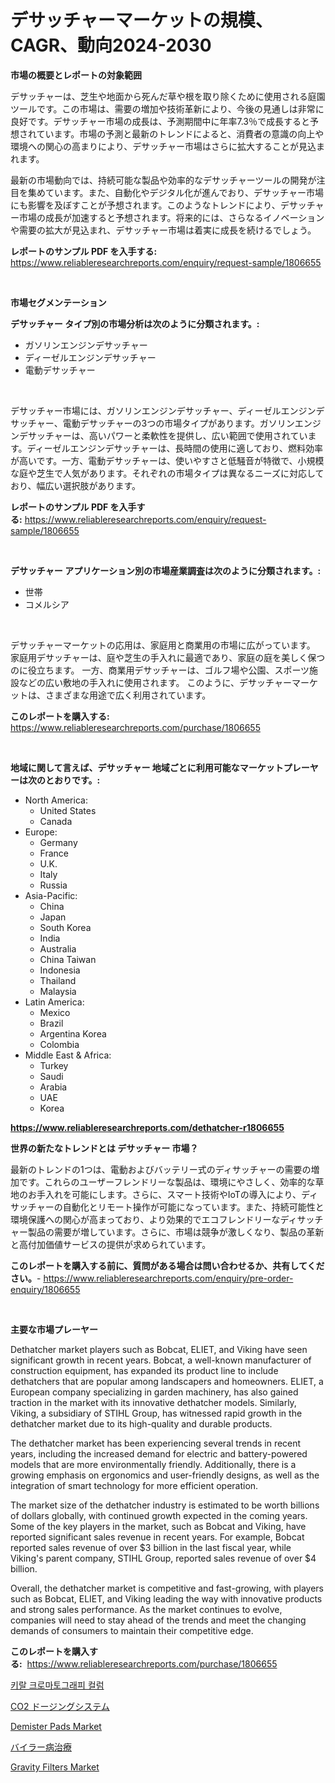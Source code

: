 <p><h1>デサッチャーマーケットの規模、CAGR、動向2024-2030</h1></p><p><strong>市場の概要とレポートの対象範囲</strong></p>
<p><p>デサッチャーは、芝生や地面から死んだ草や根を取り除くために使用される庭園ツールです。この市場は、需要の増加や技術革新により、今後の見通しは非常に良好です。デサッチャー市場の成長は、予測期間中に年率7.3％で成長すると予想されています。市場の予測と最新のトレンドによると、消費者の意識の向上や環境への関心の高まりにより、デサッチャー市場はさらに拡大することが見込まれます。</p><p>最新の市場動向では、持続可能な製品や効率的なデサッチャーツールの開発が注目を集めています。また、自動化やデジタル化が進んでおり、デサッチャー市場にも影響を及ぼすことが予想されます。このようなトレンドにより、デサッチャー市場の成長が加速すると予想されます。将来的には、さらなるイノベーションや需要の拡大が見込まれ、デサッチャー市場は着実に成長を続けるでしょう。</p></p>
<p><strong>レポートのサンプル PDF を入手する:</strong> <a href="https://www.reliableresearchreports.com/enquiry/request-sample/1806655">https://www.reliableresearchreports.com/enquiry/request-sample/1806655</a></p>
<p>&nbsp;</p>
<p><strong>市場セグメンテーション</strong></p>
<p><strong>デサッチャー タイプ別の市場分析は次のように分類されます。:</strong></p>
<p><ul><li>ガソリンエンジンデサッチャー</li><li>ディーゼルエンジンデサッチャー</li><li>電動デサッチャー</li></ul></p>
<p>&nbsp;</p>
<p><p>デサッチャー市場には、ガソリンエンジンデサッチャー、ディーゼルエンジンデサッチャー、電動デサッチャーの3つの市場タイプがあります。ガソリンエンジンデサッチャーは、高いパワーと柔軟性を提供し、広い範囲で使用されています。ディーゼルエンジンデサッチャーは、長時間の使用に適しており、燃料効率が高いです。一方、電動デサッチャーは、使いやすさと低騒音が特徴で、小規模な庭や芝生で人気があります。それぞれの市場タイプは異なるニーズに対応しており、幅広い選択肢があります。</p></p>
<p><strong>レポートのサンプル PDF を入手する:</strong>&nbsp;<a href="https://www.reliableresearchreports.com/enquiry/request-sample/1806655">https://www.reliableresearchreports.com/enquiry/request-sample/1806655</a></p>
<p>&nbsp;</p>
<p><strong> デサッチャー アプリケーション別の市場産業調査は次のように分類されます。:</strong></p>
<p><ul><li>世帯</li><li>コメルシア</li></ul></p>
<p>&nbsp;</p>
<p><p>デサッチャーマーケットの応用は、家庭用と商業用の市場に広がっています。 家庭用デサッチャーは、庭や芝生の手入れに最適であり、家庭の庭を美しく保つのに役立ちます。 一方、商業用デサッチャーは、ゴルフ場や公園、スポーツ施設などの広い敷地の手入れに使用されます。 このように、デサッチャーマーケットは、さまざまな用途で広く利用されています。</p></p>
<p><strong>このレポートを購入する:</strong>&nbsp; <a href="https://www.reliableresearchreports.com/purchase/1806655">https://www.reliableresearchreports.com/purchase/1806655</a></p>
<p>&nbsp;</p>
<p><strong>地域に関して言えば、デサッチャー 地域ごとに利用可能なマーケットプレーヤーは次のとおりです。:</strong></p>
<p><ul>
    <li>
        North America:
        <ul>
            <li>United States</li>
            <li>Canada</li>
        </ul>
    </li>
    <li>
        Europe:
        <ul>
            <li>Germany</li>
            <li>France</li>
            <li>U.K.</li>
            <li>Italy</li>
            <li>Russia</li>
        </ul>
    </li>
    <li>
        Asia-Pacific:
        <ul>
            <li>China</li>
            <li>Japan</li>
            <li>South Korea</li>
            <li>India</li>
            <li>Australia</li>
            <li>China Taiwan</li>
            <li>Indonesia</li>
            <li>Thailand</li>
            <li>Malaysia</li>
        </ul>
    </li>
    <li>
        Latin America:
        <ul>
            <li>Mexico</li>
            <li>Brazil</li>
            <li>Argentina Korea</li>
            <li>Colombia</li>
        </ul>
    </li>
    <li>
        Middle East & Africa:
        <ul>
            <li>Turkey</li>
            <li>Saudi</li>
            <li>Arabia</li>
            <li>UAE</li>
            <li>Korea</li>
        </ul>
    </li>
    </ul></p>
<p><strong><a href="https://www.reliableresearchreports.com/dethatcher-r1806655">https://www.reliableresearchreports.com/dethatcher-r1806655</a></strong>&nbsp;</p>
<p><strong>世界の新たなトレンドとは デサッチャー 市場？</strong></p>
<p><p>最新のトレンドの1つは、電動およびバッテリー式のディサッチャーの需要の増加です。これらのユーザーフレンドリーな製品は、環境にやさしく、効率的な草地のお手入れを可能にします。さらに、スマート技術やIoTの導入により、ディサッチャーの自動化とリモート操作が可能になっています。また、持続可能性と環境保護への関心が高まっており、より効果的でエコフレンドリーなディサッチャー製品の需要が増しています。さらに、市場は競争が激しくなり、製品の革新と高付加価値サービスの提供が求められています。</p></p>
<p><strong>このレポートを購入する前に、質問がある場合は問い合わせるか、共有してください。</strong>- <a href="https://www.reliableresearchreports.com/enquiry/pre-order-enquiry/1806655">https://www.reliableresearchreports.com/enquiry/pre-order-enquiry/1806655</a></p>
<p>&nbsp;</p>
<p><strong>主要な市場プレーヤー</strong></p>
<p><p>Dethatcher market players such as Bobcat, ELIET, and Viking have seen significant growth in recent years. Bobcat, a well-known manufacturer of construction equipment, has expanded its product line to include dethatchers that are popular among landscapers and homeowners. ELIET, a European company specializing in garden machinery, has also gained traction in the market with its innovative dethatcher models. Similarly, Viking, a subsidiary of STIHL Group, has witnessed rapid growth in the dethatcher market due to its high-quality and durable products.</p><p>The dethatcher market has been experiencing several trends in recent years, including the increased demand for electric and battery-powered models that are more environmentally friendly. Additionally, there is a growing emphasis on ergonomics and user-friendly designs, as well as the integration of smart technology for more efficient operation.</p><p>The market size of the dethatcher industry is estimated to be worth billions of dollars globally, with continued growth expected in the coming years. Some of the key players in the market, such as Bobcat and Viking, have reported significant sales revenue in recent years. For example, Bobcat reported sales revenue of over $3 billion in the last fiscal year, while Viking's parent company, STIHL Group, reported sales revenue of over $4 billion.</p><p>Overall, the dethatcher market is competitive and fast-growing, with players such as Bobcat, ELIET, and Viking leading the way with innovative products and strong sales performance. As the market continues to evolve, companies will need to stay ahead of the trends and meet the changing demands of consumers to maintain their competitive edge.</p></p>
<p><strong>このレポートを購入する:</strong>&nbsp;&nbsp;<a href="https://www.reliableresearchreports.com/purchase/1806655">https://www.reliableresearchreports.com/purchase/1806655</a></p>
<p><p><a href="https://medium.com/@felipegrrady654556/%ED%82%A4%EB%9F%B4-%ED%81%AC%EB%A1%9C%EB%A7%88%ED%86%A0%EA%B7%B8%EB%9E%98%ED%94%BC-%EC%BB%AC%EB%9F%BC-%EC%8B%9C%EC%9E%A5-%EA%B7%9C%EB%AA%A8%EB%8A%94-%EA%B8%80%EB%A1%9C%EB%B2%8C-%EC%82%B0%EC%97%85%EC%97%90%EC%84%9C-%EC%B5%9C%EA%B3%A0%EC%9D%98-%EB%A7%88%EC%BC%80%ED%8C%85-%EC%B1%84%EB%84%90%EC%9D%84-%EB%82%98%ED%83%80%EB%83%85%EB%8B%88%EB%8B%A4-07990223885b">키랄 크로마토그래피 컬럼</a></p><p><a href="https://github.com/bevdtkn4419963/Market-Research-Report-List-1/blob/main/917205222542.md">CO2 ドージングシステム</a></p><p><a href="https://view.publitas.com/reportprime-1/demister-pads-market-growth-market-trends-covid-19-impact-and-forecasts-for-period-from-2024-2031/">Demister Pads Market</a></p><p><a href="https://medium.com/@rodhoppe07/%E3%83%90%E3%82%A4%E3%83%A9%E3%83%BC%E7%97%85%E6%B2%BB%E7%99%82%E5%B8%82%E5%A0%B4%E3%81%AF%E5%B8%82%E5%A0%B4%E3%82%B7%E3%82%A7%E3%82%A2-%E3%82%B5%E3%82%A4%E3%82%BA-%E3%81%9D%E3%81%97%E3%81%A62031%E5%B9%B4%E3%81%BE%E3%81%A7%E3%81%AE%E4%BA%88%E6%B8%AC%E3%81%AB%E7%84%A6%E7%82%B9%E3%82%92%E5%BD%93%E3%81%A6%E3%81%A6%E3%81%84%E3%81%BE%E3%81%99-3fa7fa111b8d">バイラー病治療</a></p><p><a href="https://github.com/globismark/Market-Research-Report-List-2/blob/main/gravity-filters-market.md">Gravity Filters Market</a></p></p>